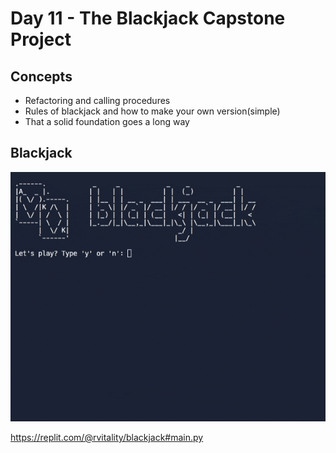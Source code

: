 # Day 11 - The Blackjack Capstone Project

## Concepts

-   Refactoring and calling procedures
-   Rules of blackjack and how to make your own version(simple)
-   That a solid foundation goes a long way

## Blackjack

![day11](blackjack.gif)

https://replit.com/@rvitality/blackjack#main.py
